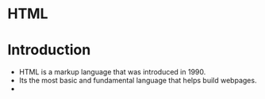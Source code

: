 <link rel="stylesheet" type="text/css" href="../../../../SupportingFiles/content.css">
<h1 class="custom-header">HTML</h1>

# Introduction

* HTML is a markup language that was introduced in 1990.
* Its the most basic and fundamental language that helps build webpages.
* 